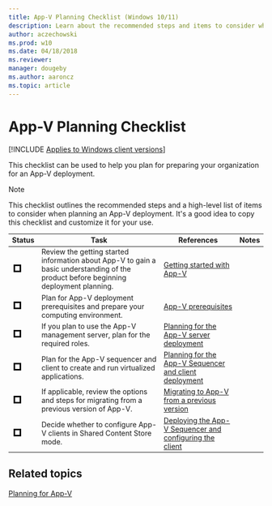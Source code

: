 ```yaml
---
title: App-V Planning Checklist (Windows 10/11)
description: Learn about the recommended steps and items to consider when planning an Application Virtualization (App-V) deployment.
author: aczechowski
ms.prod: w10
ms.date: 04/18/2018
ms.reviewer: 
manager: dougeby
ms.author: aaroncz
ms.topic: article
---
```


# App-V Planning Checklist

[!INCLUDE [Applies to Windows client versions](../includes/applies-to-windows-client-versions.md)]

This checklist can be used to help you plan for preparing your organization for an App-V deployment.

>[!NOTE]
>This checklist outlines the recommended steps and a high-level list of items to consider when planning an App-V deployment. It's a good idea to copy this checklist and customize it for your use.

|Status|Task|References|Notes|
|---|---|---|---|
|![Checklist box.](../app-v/images/checklistbox.gif)|Review the getting started information about App-V to gain a basic understanding of the product before beginning deployment planning.|[Getting started with App-V](appv-getting-started.md)||
|![Checklist box.](../app-v/images/checklistbox.gif)|Plan for App-V deployment prerequisites and prepare your computing environment.|[App-V prerequisites](appv-prerequisites.md)||
|![Checklist box.](../app-v/images/checklistbox.gif)|If you plan to use the App-V management server, plan for the required roles.|[Planning for the App-V server deployment](appv-planning-for-appv-server-deployment.md)||
|![Checklist box.](../app-v/images/checklistbox.gif)|Plan for the App-V sequencer and client to create and run virtualized applications.|[Planning for the App-V Sequencer and client deployment](appv-planning-for-sequencer-and-client-deployment.md)||
|![Checklist box.](../app-v/images/checklistbox.gif)|If applicable, review the options and steps for migrating from a previous version of App-V.|[Migrating to App-V from a previous version](appv-migrating-to-appv-from-a-previous-version.md)||
|![Checklist box.](../app-v/images/checklistbox.gif)|Decide whether to configure App-V clients in Shared Content Store mode.|[Deploying the App-V Sequencer and configuring the client](appv-deploying-the-appv-sequencer-and-client.md)||





## Related topics

[Planning for App-V](appv-planning-for-appv.md)
